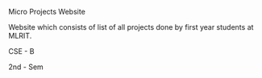 Micro Projects Website

Website which consists of list of all projects done by first year students at MLRIT.

CSE - B

2nd - Sem
